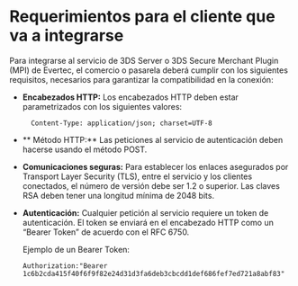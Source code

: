 # Requerimientos para el cliente que va a integrarse

Para integrarse al servicio de 3DS Server o 3DS Secure Merchant Plugin (MPI) de Evertec, el comercio o pasarela deberá cumplir con los siguientes requisitos, necesarios para garantizar la compatibilidad en la conexión:

- **Encabezados HTTP:** Los encabezados HTTP deben estar parametrizados con los siguientes valores:

        Content-Type: application/json; charset=UTF-8

- ** Método HTTP:** Las peticiones al servicio de autenticación deben hacerse usando el método POST.

- **Comunicaciones seguras:** Para establecer los enlaces asegurados por Transport Layer Security (TLS), entre el servicio y los clientes conectados, el número de versión debe ser 1.2 o superior. Las claves RSA deben tener una longitud mínima de 2048 bits.
    
- **Autenticación:** Cualquier petición al servicio requiere un token de autenticación. El token se enviará en el encabezado HTTP como un “Bearer Token” de acuerdo con el RFC 6750. 
      
  Ejemplo de un Bearer Token:	

      Authorization:"Bearer 1c6b2cda415f40f6f9f82e24d31d3fa6deb3cbcdd1def686fef7ed721a8abf83"
